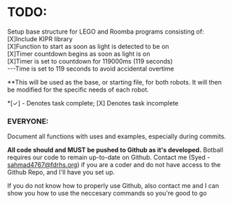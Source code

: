 # TODO:
Setup base structure for LEGO and Roomba programs consisting of:\
[X]Include KIPR library\
[X]Function to start as soon as light is detected to be on\
[X]Timer countdown begins as soon as light is on\
[X]Timer is set to countdown for 119000ms (119 seconds)\
---Time is set to 119 seconds to avoid accidental overtime

\**This will be used as the base, or starting file, for both robots. It will then be modified for the specific needs of each robot.

*[✓] - Denotes task complete; [X] Denotes task incomplete

### EVERYONE:
Document all functions with uses and examples, especially during commits.

**All code should and MUST be pushed to Github as it's developed.** Botball requires our code to remain up-to-date on Github. Contact me (Syed - sahmad4767@fdrhs.org) if you are a coder and do not have access to the Github Repo, and I'll have you set up.

If you do not know how to properly use Github, also contact me and I can show you how to use the neccesary commands so you're good to go
